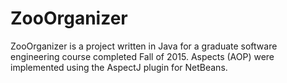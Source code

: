# ZooOrganizer
ZooOrganizer is a project written in Java for a graduate software engineering course completed Fall of 2015. Aspects (AOP) were implemented using the AspectJ plugin for NetBeans.
